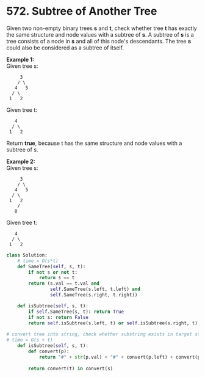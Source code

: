 # 572. Subtree of Another Tree

Given two non-empty binary trees **s** and **t**, check whether tree **t** has exactly the same structure and node values with a subtree of **s**. A subtree of **s** is a tree consists of a node in **s** and all of this node's descendants. The tree **s** could also be considered as a subtree of itself.

**Example 1:**  
Given tree s:

```text
     3
    / \
   4   5
  / \
 1   2
```

Given tree t:

```text
   4 
  / \
 1   2
```

Return **true**, because t has the same structure and node values with a subtree of s.

**Example 2:**  
Given tree s:

```text
     3
    / \
   4   5
  / \
 1   2
    /
   0
```

Given tree t:

```text
   4
  / \
 1   2
```

```python
class Solution:
    # time = O(s*t)
    def SameTree(self, s, t):
        if not s or not t:
            return s == t
        return (s.val == t.val and 
                self.SameTree(s.left, t.left) and 
                self.SameTree(s.right, t.right))

    def isSubtree(self, s, t):
        if self.SameTree(s, t): return True
        if not s: return False
        return self.isSubtree(s.left, t) or self.isSubtree(s.right, t)
    
# convert tree into string, check whether substring exists in target string.
# time = O(s + t)
    def isSubtree(self, s, t):
        def convert(p):
            return "#" + str(p.val) + "#" + convert(p.left) + convert(p.right) if p else "$"
        
        return convert(t) in convert(s)   
```

